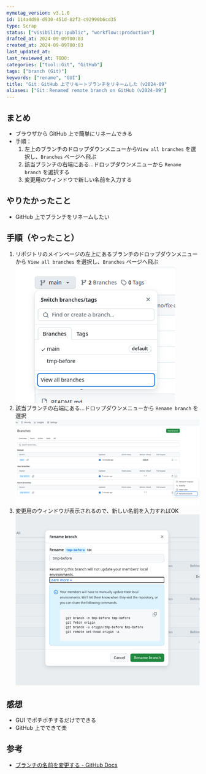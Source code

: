 ```yaml
---
mymetag_version: v3.1.0
id: 114a4d98-d930-451d-82f3-c92990b6cd35
type: Scrap
status: ["visibility::public", "workflow::production"]
drafted_at: 2024-09-09T00:03
created_at: 2024-09-09T00:03
last_updated_at:
last_reviewed_at: TODO:
categories: ["tool::Git", "GitHub"]
tags: ["branch (Git)"]
keywords: ["rename", "GUI"]
title: "Git：GitHub 上でリモートブランチをリネームした（v2024-09"
aliases: ["Git：Renamed remote branch on GitHub（v2024-09"]
---
```


## まとめ

- ブラウザから GitHub 上で簡単にリネームできる
- 手順：
  1. 左上のブランチのドロップダウンメニューから`View all branches` を選択し、`Branches` ページへ飛ぶ
  2. 該当ブランチの右端にある…ドロップダウンメニューから `Rename branch` を選択する
  3. 変更用のウィンドウで新しい名前を入力する

## やりたかったこと

- GitHub 上でブランチをリネームしたい

## 手順（やったこと）

1. リポジトリのメインページの左上にあるブランチのドロップダウンメニューから `View all branches` を選択し、`Branches` ページへ飛ぶ
  ![ブランチのドロップダウンメニュー](./media/ce8ca7ca-6e18-4f5e-8e3d-7dd8759a3138.png)
2. 該当ブランチの右端にある…ドロップダウンメニューから `Rename branch` を選択
  ![…ドロップダウンメニュー](./media/e3a97db5-2251-4c4a-a47b-505dee550095.png)
3. 変更用のウィンドウが表示されるので、新しい名前を入力すればOK
  ![リネーム用ウィンドウ](./media/8d4aec30-e885-42f1-8846-12b21e4e36b4.png)

## 感想

- GUI でポチポチするだけでできる
- GitHub 上でできて楽

## 参考

- [ブランチの名前を変更する - GitHub Docs](https://docs.github.com/ja/repositories/configuring-branches-and-merges-in-your-repository/managing-branches-in-your-repository/renaming-a-branch)
